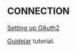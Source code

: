 ## CONNECTION

[Setting up OAuth2](https://developers.dropbox.com/oauth-guide)

[Guidejar](https://guidejar.com/guides/756fb792-9de7-4ac9-b58a-c8c8a95fab66) tutorial.

